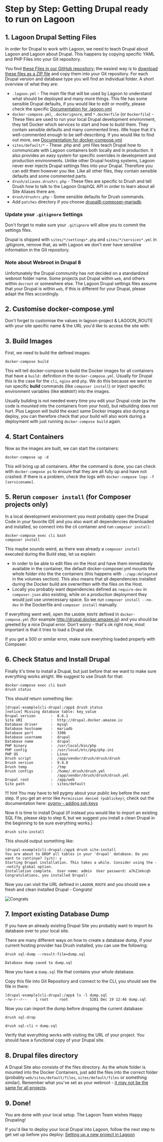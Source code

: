 # Step by Step: Getting Drupal ready to run on Lagoon

## 1. Lagoon Drupal Setting Files

In order for Drupal to work with Lagoon, we need to teach Drupal about Lagoon and Lagoon about Drupal. This happens by copying specific YAML and PHP Files into your Git repository.

You find [these Files in our GitHub repository](https://github.com/amazeeio/lagoon/tree/master/docs/using_lagoon/drupal); the easiest way is to [download these files as a ZIP file](https://minhaskamal.github.io/DownGit/#/home?url=https://github.com/amazeeio/lagoon/tree/master/docs/using_lagoon/drupal) and copy them into your Git repository. For each Drupal version and database type you will find an individual folder. A short overview of what they are:

- `.lagoon.yml` - The main file that will be used by Lagoon to understand what should be deployed and many more things. This file has some sensible Drupal defaults, if you would like to edit or modify, please check the specific [Documentation for .lagoon.yml](/using_lagoon/lagoon_yml.md)
- `docker-compose.yml`, `.dockerignore`, and `*.dockerfile` (or `Dockerfile`) - These files are used to run your local Drupal development environment, they tell Docker which services to start and how to build them. They contain sensible defaults and many commented lines. iWe hope that it's well-commented enough to be self-describing. If you would like to find out more, see [Documentation for docker-compose.yml]()
- `sites/default/*` - These .php and .yml files teach Drupal how to communicate with Lagoon containers both locally and in production. It also provides an easy system for specific overrides in development and production environments. Unlike other Drupal hosting systems, Lagoon never ever injects Drupal settings files into your Drupal. Therefore you can edit them however you like. Like all other files, they contain sensible defaults and some commented parts.
- `drush/aliases.drushrc.php` - These files are specific to Drush and tell Drush how to talk to the Lagoon GraphQL API in order to learn about all Site Aliases there are.
- `drush/drushrc.php` - Some sensible defaults for Drush commands.
- Add `patches` directory if you choose [drupal8-composer-mariadb](https://github.com/amazeeio/lagoon/tree/master/docs/using_lagoon/drupal/drupal8-composer-mariadb).

### Update your `.gitignore` Settings

Don't forget to make sure your `.gitignore` will allow you to commit the settings files.

Drupal is shipped with `sites/*/settings*.php` and `sites/*/services*.yml` in .gitignore, remove that, as with Lagoon we don't ever have sensitive information in the Git repository.

### Note about Webroot in Drupal 8

Unfortunately the Drupal community has not decided on a standardized webroot folder name. Some projects put Drupal within `web`, and others within `docroot` or somewhere else. The Lagoon Drupal settings files assume that your Drupal is within `web`, if this is different for your Drupal, please adapt the files accordingly.

## 2. Customise docker-compose.yml

Don't forget to customise the values in lagoon-project & LAGOON_ROUTE with your site specific name & the URL you'd like to access the site with:

## 3. Build Images

First, we need to build the defined images:

    docker-compose build

This will tell docker-compose to build the Docker images for all containers that have a `build:` definition in the `docker-compose.yml`. Usually for Drupal this is the case for the `cli`, `nginx` and `php`. We do this because we want to run specific **build** commands (like `composer install`) or inject specific environment variables (like `WEBROOT`) into the images.

Usually building is not needed every time you edit your Drupal code (as the code is mounted into the containers from your host), but rebuilding does not hurt.
Plus Lagoon will build the exact same Docker images also during a deploy, you can therefore check that your build will also work during a deployment with just running `docker-compose build` again.

## 4. Start Containers

Now as the images are built, we can start the containers:

    docker-compose up -d

This will bring up all containers. After the command is done, you can check with `docker-compose ps` to ensure that they are all fully up and have not crashed. If there is a problem, check the logs with `docker-compose logs -f [servicename]`.

## 5. Rerun `composer install` (for Composer projects only)

In a local development environment you most probably open the Drupal Code in your favorite IDE and you also want all dependencies downloaded and installed, so connect into the cli container and run `composer install`:

    docker-compose exec cli bash
    composer install

This maybe sounds weird, as there was already a `composer install` executed during the Build step, let us explain:

- In order to be able to edit files on the Host and have them immediately available in the container, the default docker-composer.yml mounts the whole folder into the the containers (this happens with `.:/app:delegated` in the volumes section). This also means that all dependencies installed during the Docker build are overwritten with the files on the Host.
- Locally you probably want dependencies defined as `require-dev` in `composer.json` also existing, while on a production deployment they would just use unnecessary space. So we run `composer install --no-dev` in the Dockerfile and `composer install` manually.

If everything went well, open the `LAGOON_ROUTE` defined in `docker-compose.yml` (for example http://drupal.docker.amazee.io) and you should be greeted by a nice Drupal error. Don't worry - that's ok right now, most important is that it tries to load a Drupal site.

If you get a 500 or similar error, make sure everything loaded properly with Composer.

## 6. Check Status and Install Drupal

Finally it's time to install a Drupal, but just before that we want to make sure everything works alright. We suggest to use Drush for that:

    docker-compose exec cli bash
    drush status

This should return something like:

    [drupal-example]cli-drupal:/app$ drush status
    [notice] Missing database table: key_value
    Drupal version       :  8.6.1
    Site URI             :  http://drupal.docker.amazee.io
    Database driver      :  mysql
    Database hostname    :  mariadb
    Database port        :  3306
    Database username    :  drupal
    Database name        :  drupal
    PHP binary           :  /usr/local/bin/php
    PHP config           :  /usr/local/etc/php/php.ini
    PHP OS               :  Linux
    Drush script         :  /app/vendor/drush/drush/drush
    Drush version        :  9.4.0
    Drush temp           :  /tmp
    Drush configs        :  /home/.drush/drush.yml
                            /app/vendor/drush/drush/drush.yml
    Drupal root          :  /app/web
    Site path            :  sites/default

!!! hint
    You may have to tell pygmy about your public key before the next step. If you get an error like `Permission denied (publickey)`, check out the documentation here: [pygmy - adding ssh keys](https://pygmy.readthedocs.io/en/master/usage/#adding-ssh-keys)

Now it is time to install Drupal (if instead you would like to import an existing SQL File, please skip to step 6, but we suggest you install a clean Drupal in the beginning to be sure everything works.)

    drush site-install

This should output something like:

    [drupal-example]cli-drupal:/app$ drush site-install
    You are about to DROP all tables in your 'drupal' database. Do you want to continue? (y/n): y
    Starting Drupal installation. This takes a while. Consider using the --notify global option.
    Installation complete.  User name: admin  User password: a7kZJekcqh
    Congratulations, you installed Drupal!

Now you can visit the URL defined in `LAGOON_ROUTE` and you should see a fresh and clean installed Drupal - Congrats!

![Congrats](https://media.giphy.com/media/XreQmk7ETCak0/giphy.gif)

## 7. Import existing Database Dump

If you have an already existing Drupal Site you probably want to import its database over to your local site.

There are many different ways on how to create a database dump, if your current hosting provider has Drush installed, you can use the following:

    drush sql-dump --result-file=dump.sql

    Database dump saved to dump.sql


Now you have a `dump.sql` file that contains your whole database.

Copy this file into Git Repository and connect to the CLI, you should see the file in there:

    [drupal-example]cli-drupal:/app$ ls -l dump.sql
    -rw-r--r--    1 root     root          5281 Dec 19 12:46 dump.sql

Now you can import the dump before dropping the current database:

    drush sql-drop

    drush sql-cli < dump.sql

Verify that everything works with visiting the URL of your project. You should have a functional copy of your Drupal site.

## 8. Drupal files directory

A Drupal Site also consists of the files directory. As the whole folder is mounted into the Docker Containers, just add the files into the correct folder (probably `web/sites/default/files`, `sites/default/files` or something similar). Remember what you've set as your webroot - [it may not be the same for all projects](#note-about-webroot-in-drupal-8).

## 9. Done!

You are done with your local setup. The Lagoon Team wishes Happy Drupaling!

If you'd like to deploy your local Drupal into Lagoon, follow the next step to get set up before you deploy: [Setting up a new project in Lagoon](../setup_project.md)
